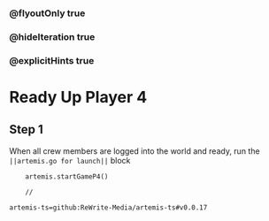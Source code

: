 ### @flyoutOnly true
### @hideIteration true
### @explicitHints true

# Ready Up Player 4

## Step 1
When all crew members are logged into the world and ready, run the ``||artemis.go for launch||`` block

```ghost
    artemis.startGameP4()
```
```template
    //
```

```package
artemis-ts=github:ReWrite-Media/artemis-ts#v0.0.17
```